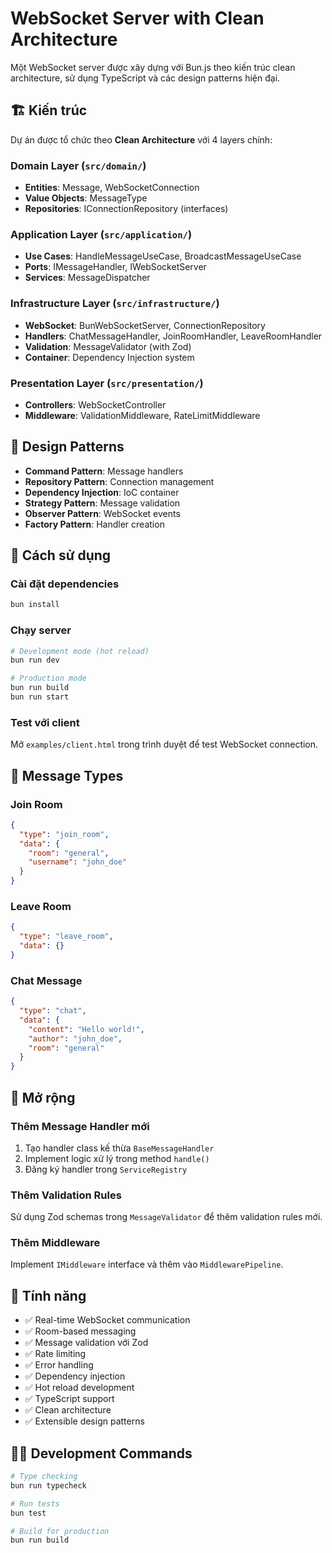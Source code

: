 # WebSocket Server with Clean Architecture

Một WebSocket server được xây dựng với Bun.js theo kiến trúc clean architecture, sử dụng TypeScript và các design patterns hiện đại.

## 🏗️ Kiến trúc

Dự án được tổ chức theo **Clean Architecture** với 4 layers chính:

### Domain Layer (`src/domain/`)
- **Entities**: Message, WebSocketConnection
- **Value Objects**: MessageType
- **Repositories**: IConnectionRepository (interfaces)

### Application Layer (`src/application/`)
- **Use Cases**: HandleMessageUseCase, BroadcastMessageUseCase
- **Ports**: IMessageHandler, IWebSocketServer
- **Services**: MessageDispatcher

### Infrastructure Layer (`src/infrastructure/`)
- **WebSocket**: BunWebSocketServer, ConnectionRepository
- **Handlers**: ChatMessageHandler, JoinRoomHandler, LeaveRoomHandler
- **Validation**: MessageValidator (with Zod)
- **Container**: Dependency Injection system

### Presentation Layer (`src/presentation/`)
- **Controllers**: WebSocketController
- **Middleware**: ValidationMiddleware, RateLimitMiddleware

## 🎯 Design Patterns

- **Command Pattern**: Message handlers
- **Repository Pattern**: Connection management
- **Dependency Injection**: IoC container
- **Strategy Pattern**: Message validation
- **Observer Pattern**: WebSocket events
- **Factory Pattern**: Handler creation

## 🚀 Cách sử dụng

### Cài đặt dependencies

```bash
bun install
```

### Chạy server

```bash
# Development mode (hot reload)
bun run dev

# Production mode
bun run build
bun run start
```

### Test với client

Mở `examples/client.html` trong trình duyệt để test WebSocket connection.

## 📡 Message Types

### Join Room
```json
{
  "type": "join_room",
  "data": {
    "room": "general",
    "username": "john_doe"
  }
}
```

### Leave Room
```json
{
  "type": "leave_room",
  "data": {}
}
```

### Chat Message
```json
{
  "type": "chat",
  "data": {
    "content": "Hello world!",
    "author": "john_doe",
    "room": "general"
  }
}
```

## 🔧 Mở rộng

### Thêm Message Handler mới

1. Tạo handler class kế thừa `BaseMessageHandler`
2. Implement logic xử lý trong method `handle()`
3. Đăng ký handler trong `ServiceRegistry`

### Thêm Validation Rules

Sử dụng Zod schemas trong `MessageValidator` để thêm validation rules mới.

### Thêm Middleware

Implement `IMiddleware` interface và thêm vào `MiddlewarePipeline`.

## 🌟 Tính năng

- ✅ Real-time WebSocket communication
- ✅ Room-based messaging
- ✅ Message validation với Zod
- ✅ Rate limiting
- ✅ Error handling
- ✅ Dependency injection
- ✅ Hot reload development
- ✅ TypeScript support
- ✅ Clean architecture
- ✅ Extensible design patterns

## 🏃‍♂️ Development Commands

```bash
# Type checking
bun run typecheck

# Run tests
bun test

# Build for production
bun run build
```